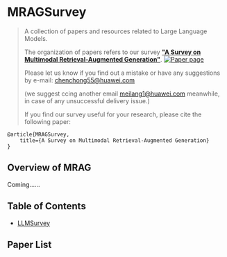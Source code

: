 # MRAGSurvey


> A collection of papers and resources related to Large Language Models. 
>
> The organization of papers refers to our survey [**"A Survey on Multimodal Retrieval-Augmented Generation"**](https://arxiv.org/abs/). [![Paper page](https://huggingface.co/)](https://huggingface.co/)
>
> Please let us know if you find out a mistake or have any suggestions by e-mail:  chenchong55@huawei.com
>
> (we suggest ccing another email meilang1@huawei.com meanwhile, in case of any unsuccessful delivery issue.)
>
>
> If you find our survey useful for your research, please cite the following paper:

```
@article{MRAGSurvey,
    title={A Survey on Multimodal Retrieval-Augmented Generation}
}
```

## Overview of MRAG

Coming......



## Table of Contents

- [LLMSurvey](#llmsurvey)


## Paper List
